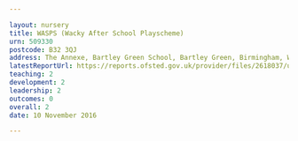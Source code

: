 ```yaml
---

layout: nursery
title: WASPS (Wacky After School Playscheme)
urn: 509330
postcode: B32 3QJ
address: The Annexe, Bartley Green School, Bartley Green, Birmingham, West Midlands, B32 3QJ
latestReportUrl: https://reports.ofsted.gov.uk/provider/files/2618037/urn/509330.pdf
teaching: 2
development: 2
leadership: 2
outcomes: 0
overall: 2
date: 10 November 2016

---
```

